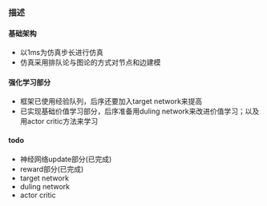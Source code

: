 ### 描述
#### 基础架构
- 以1ms为仿真步长进行仿真
- 仿真采用排队论与图论的方式对节点和边建模
#### 强化学习部分
- 框架已使用经验队列，后序还要加入target network来提高
- 已实现基础价值学习部分，后序准备用duling network来改进价值学习；以及用actor critic方法来学习
#### todo
- 神经网络update部分(已完成)
- reward部分(已完成)
- target network
- duling network
- actor critic